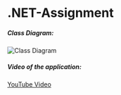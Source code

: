 # .NET-Assignment

##### Class Diagram:
![Class Diagram]()

##### Video of the application:
[YouTube Video](https://youtu.be/z0CeknGxubU)